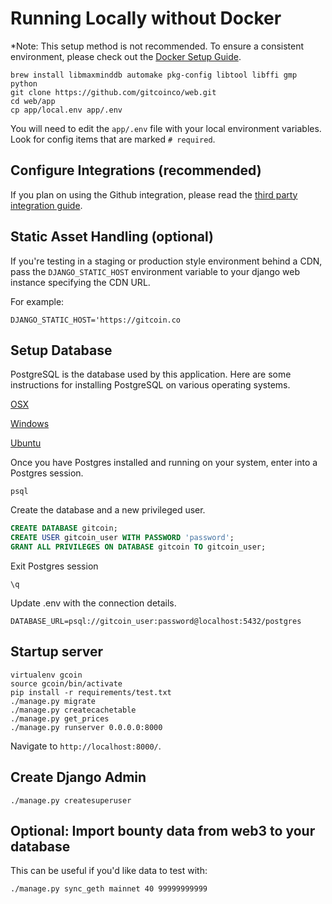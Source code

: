 # Running Locally without Docker

*Note: This setup method is not recommended. To ensure a consistent environment, please check out the [Docker Setup Guide](RUNNING_LOCALLY_DOCKER.md).

```shell
brew install libmaxminddb automake pkg-config libtool libffi gmp python
git clone https://github.com/gitcoinco/web.git
cd web/app
cp app/local.env app/.env
```

You will need to edit the `app/.env` file with your local environment variables. Look for config items that are marked `# required`.

## Configure Integrations (recommended)

If you plan on using the Github integration, please read the [third party integration guide](THIRD_PARTY_SETUP.md).

## Static Asset Handling (optional)

If you're testing in a staging or production style environment behind a CDN, pass the `DJANGO_STATIC_HOST` environment variable to your django web instance specifying the CDN URL.

For example:

`DJANGO_STATIC_HOST='https://gitcoin.co`

## Setup Database

PostgreSQL is the database used by this application. Here are some instructions for installing PostgreSQL on various operating systems.

[OSX](https://www.moncefbelyamani.com/how-to-install-postgresql-on-a-mac-with-homebrew-and-lunchy/)

[Windows](http://www.postgresqltutorial.com/install-postgresql/)

[Ubuntu](https://www.digitalocean.com/community/tutorials/how-to-install-and-use-postgresql-on-ubuntu-16-04)

Once you have Postgres installed and running on your system, enter into a Postgres session.

```shell
psql
```

Create the database and a new privileged user.

```sql
CREATE DATABASE gitcoin;
CREATE USER gitcoin_user WITH PASSWORD 'password';
GRANT ALL PRIVILEGES ON DATABASE gitcoin TO gitcoin_user;
```

Exit Postgres session

```shell
\q
```

Update .env with the connection details.

```shell
DATABASE_URL=psql://gitcoin_user:password@localhost:5432/postgres
```

## Startup server

```shell
virtualenv gcoin
source gcoin/bin/activate
pip install -r requirements/test.txt
./manage.py migrate
./manage.py createcachetable
./manage.py get_prices
./manage.py runserver 0.0.0.0:8000
```

Navigate to `http://localhost:8000/`.

## Create Django Admin

```shell
./manage.py createsuperuser
```

## Optional: Import bounty data from web3 to your database

This can be useful if you'd like data to test with:

```shell
./manage.py sync_geth mainnet 40 99999999999
```
